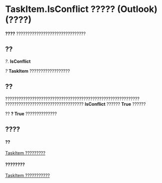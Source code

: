 
# TaskItem.IsConflict ????? (Outlook)(????)

 **????** ???????????????????????????????


## ??

 _?_. **IsConflict**

 _?_ **TaskItem** ??????????????????


## ??

???????????????????????????????????????????????????????????? ???????????????????????????????????  **IsConflict** ?????? **True** ??????

?? **? True** ??????????????


## ????


#### ??


[TaskItem ?????????](5df8cfa5-5460-a5a1-a130-ba5bca1a0091.md)
#### ????????


[TaskItem ???????????](http://msdn.microsoft.com/library/97234a76-2fc5-bbe4-2e14-25ae18694fc9%28Office.15%29.aspx)